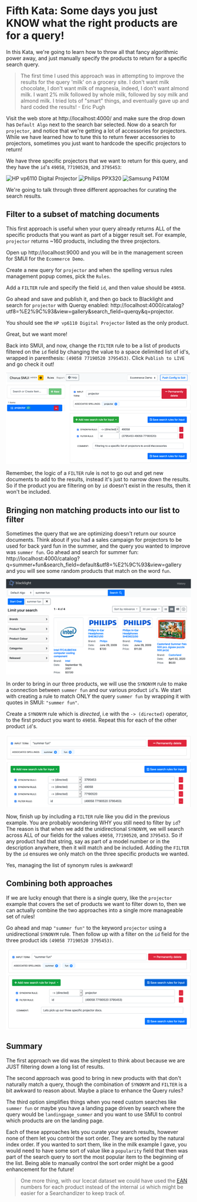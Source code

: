 # Fifth Kata: Some days you just KNOW what the right products are for a query!

In this Kata, we're going to learn how to throw all that fancy algorithmic power away, and just manually specify the products to return for a specific search query.    

> The first time I used this approach was in attempting to improve the results for the query 'milk' on a grocery site.   I don't want milk chocolate, I don't want milk of magnesia, indeed, I don't want almond milk.    I want 2% milk followed by whole milk, followed by soy milk and almond milk.   I tried lots of "smart" things, and eventually gave up and hard coded the results!   - Eric Pugh

Visit the web store at http://localhost:4000/ and make sure the drop down has `Default Algo` next to the search bar selected.   Now do a search for `projector`, and notice that we're getting a lot of accessories for projectors.   While we have learned how to tune this to return fewer accessories to projectors, sometimes you just want to hardcode the specific projectors to return!

We have three specific projectors that we want to return for this query, and they have the `id`'s `49058`, `77190520`, and `3795453`:

![HP vp6110 Digital Projector](http://images.icecat.biz/img/gallery_mediums/49058_7366366110.jpg)
![Philips PPX320](http://images.icecat.biz/img/gallery_mediums/77190520_9591890324.jpg)
![Samsung P410M](http://images.icecat.biz/img/gallery_mediums/img_3795453_medium_1481101429_6334_23568.jpg)

We're going to talk through three different approaches for curating the search results.

## Filter to a subset of matching documents

This first approach is useful when your query already returns ALL of the specific products that you want as part of a bigger result set.  For example, `projector` returns ~160 products, including the three projectors.

Open up http://localhost:9000 and you will be in the management screen for SMUI for the `Ecommerce Demo`.

Create a new query for `projector` and when the spelling versus rules management popup comes, pick the `Rules`.

Add a `FILTER` rule and specify the field `id`, and then value should be `49058`.

Go ahead and save and publish it, and then go back to Blacklight and search for `projector` with Querqy enabled: http://localhost:4000/catalog?utf8=%E2%9C%93&view=gallery&search_field=querqy&q=projector.

You should see the `HP vp6110 Digital Projector` listed as the only product.   

Great, but we want more!

Back into SMUI, and now, change the `FILTER` rule to be a list of products filtered on the `id` field by changing the value to a space delimited list of id's, wrapped in parenthesis:  `(49058 77190520 3795453)`.   Click `Publish to LIVE` and go check it out!

![SMUI Screenshot](images/005_smui_screenshot.png)

Remember, the logic of a `FILTER` rule is not to go out and get new documents to add to the results, instead it's just to narrow down the results.  So if the product you are filtering on by `id` doesn't exist in the results, then it won't be included.   

## Bringing non matching products into our list to filter

Sometimes the query that we are optimizing doesn't return our source documents.  Think about if you had a sales campaign for projectors to be used for back yard fun in the summer, and the query you wanted to improve was `summer fun`.   Go ahead and search for summer fun: http://localhost:4000/catalog?q=summer+fun&search_field=default&utf8=%E2%9C%93&view=gallery and you will see some random products that match on the word `fun`.   

![SMUI Screenshot](images/005_summer_fun_unimproved.png)

In order to bring in our three products, we will use the `SYNONYM` rule to make a connection between `summer fun` and our various product `id`'s.   We start with creating a rule to match ONLY the query `summer fun` by wrapping it with quotes in SMUI: `"summer fun"`.

Create a `SYNONYM` rule which is _directed_, i.e with the `-> (directed)` operator, to the first product you want to `49058`.  Repeat this for each of the other product `id`'s.

![SMUI Screenshot](images/005_summer_fun_filter.png)

Now, finish up by including a `FILTER` rule like you did in the previous example.   You are probably wondering WHY you still need to filter by `id`?   The reason is that when we add the unidirectional `SYNONYM`, we will search across ALL of our fields for the values `49058`, `77190520`, and `3795453`.   So if any product had that string, say as part of a model number or in the description anywhere, then it will match and be included.   Adding the `FILTER` by the `id` ensures we only match on the three specific products we wanted.

Yes, managing the list of synonym rules is awkward!

## Combining both approaches

If we are lucky enough that there is a single query, like the `projector` example that covers the set of products we want to filter down to, then we can actually combine the two approaches into a single more manageable set of rules!

Go ahead and map `"summer fun"` to the keyword `projector` using a unidirectional `SYNONYM` rule.  Then follow up with a filter on the `id` field for the three product ids `(49058 77190520 3795453)`.  

![SMUI Screenshot](images/005_summer_fun_two_approaches.png)


## Summary

The first approach we did was the simplest to think about because we are JUST filtering down a long list of results.

The second approach was good to bring in new products with that don't naturally match a query, though the combination of `SYNONYM` and `FILTER` is a bit awkward to reason about.  Maybe a place to enhance the Query rules?

The third option simplifies things when you need custom searches like `summer fun` or maybe you have a landing page driven by search where the query would be `landingpage_summer` and you want to use SMUI to control which products are on the landing page.

Each of these approaches lets you curate your search results, however none of them let you control the sort order.   They are sorted by the natural index order.   If you wanted to sort them, like in the milk example I gave, you would need to have some sort of value like a `popularity` field that then was part of the search query to sort the most popular item to the beginning of the list.   Being able to manually control the sort order might be a good enhancement for the future!


> One more thing, with our Icecat dataset we could have used the [EAN](https://www.hellotax.com/blog/amazon/definitions/ean-number/) numbers for each product instead of the internal `id` which might be easier for a Searchandizer to keep track of.
